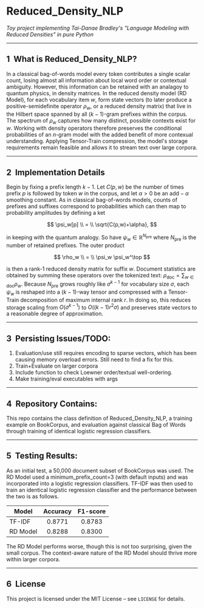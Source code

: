 # Reduced_Density_NLP
*Toy project implementing Tai-Danae Bradley's "Language Modeling with Reduced Densities" in pure Python*

---

## 1  What is Reduced_Density_NLP?

In a classical bag-of-words model every token contributes a single scalar count, losing almost all information about local word order or contextual ambiguity. However, this information can be retained with an analagoy to quantum physics, in density matrices. In the reduced density model (RD Model), for each vocabulary item $w$, form state vectors (to later produce a positive-semidefinite operator $\rho_w$, or a reduced density matrix) that live in the Hilbert space spanned by all $(k-1)$-gram prefixes within the corpus.  The spectrum of $\rho_w$ captures how many distinct, possible contexts exist for $w$.  Working with density operators therefore preserves the conditional probabilities of an $n$-gram model with the added benefit of more contexual understanding. Applying Tensor-Train compression, the model's storage requirements remain feasible and allows it to stream text over large corpora.

---

## 2  Implementation Details

Begin by fixing a prefix length $k-1$.  Let $C(p,w)$ be the number of times prefix $p$ is followed by token $w$ in the corpus, and let $\alpha>0$ be an $\text{add} - \alpha$ smoothing constant. As in classical bag-of-words models, counts of prefixes and suffixes correspond to probabilities which can then map to probability amplitudes by defining a ket

$$
\psi_w[p] \\ = \\ \sqrt{C(p,w)+\alpha},
$$

in keeping with the quantum analogy. So have $\psi_w \in \mathbb{R}^{N_{\text{pre}}}$ where $N_{\text{pre}}$ is the number of retained prefixes. The outer product

$$
\rho_w \\ = \\ \psi_w \psi_w^\top
$$

is then a rank-1 reduced density matrix for suffix $w$. Document statistics are obtained by summing these operators over the tokenized text: $\rho_{\text{doc}} = \sum_{w\in\text{doc}} \rho_w$. Because $N_{\text{pre}}$ grows roughly like $\sigma^{k-1}$ for vocabulary size $\sigma$, each $\psi_w$ is reshaped into a $(k-1)$-way tensor and compressed with a Tensor-Train decomposition of maximum internal rank $r$. In doing so, this reduces storage scaling from $O(\sigma^{k-1})$ to $O\bigl((k-1)r^{2}\sigma\bigr)$ and preserves state vectors to a reasonable degree of approximation.

---

## 3  Persisting Issues/TODO:

1. Evaluation/use still requires encoding to sparse vectors, which has been causing memory overload errors. Still need to find a fix for this.
2. Train+Evaluate on larger corpora
3. Include function to check Loewner order/textual well-ordering. 
4. Make training/eval executables with args

---

## 4  Repository Contains:

This repo contains the class definition of Reduced_Density_NLP, a training example on BookCorpus, and evaluation against classical Bag of Words through training of identical logistic regression classifiers.

---

## 5  Testing Results:

As an initial test, a 50,000 document subset of BookCorpus was used. The RD Model used a minimum_prefix_count=3 (with default inputs) and was incorporated into a logistic regression classifiers. TF-IDF was then used to train an identical logistic regression classifier and the performance between the two is as follows.

| Model          | Accuracy | F1-score |
|----------------|:--------:|:--------:|
| TF-IDF         |  0.8771  |  0.8783  |
| RD Model       |  0.8288  |  0.8300  |

The RD Model performs worse, though this is not too surprising, given the small corpus. The context-aware nature of the RD Model should thrive more within larger corpora. 

---

## 6  License

This project is licensed under the MIT License – see `LICENSE` for details.

